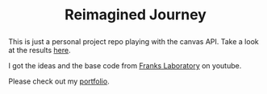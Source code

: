 # <p align="center">Reimagined Journey</p>

This is just a personal project repo playing with the canvas API. Take a look at the results [here](https://niles87.github.io/reimagined-journey/). 

I got the ideas and the base code from [Franks Laboratory](https://www.youtube.com/channel/UCEqc149iR-ALYkGM6TG-7vQ) on youtube.

Please check out my [portfolio](https://niles87.dev).
